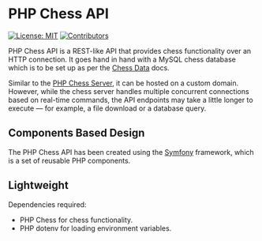# PHP Chess API

[![License: MIT](https://img.shields.io/badge/License-MIT-blue.svg)](https://opensource.org/license/mit/)
[![Contributors](https://img.shields.io/github/contributors/chesslablab/chess-api)](https://github.com/chesslablab/chess-api/graphs/contributors)

PHP Chess API is a REST-like API that provides chess functionality over an HTTP connection. It goes hand in hand with a MySQL chess database which is to be set up as per the [Chess Data](https://chesslablab.github.io/chess-data/) docs.

Similar to the [PHP Chess Server](https://chesslablab.github.io/chess-server/), it can be hosted on a custom domain. However, while the chess server handles multiple concurrent connections based on real-time commands, the API endpoints may take a little longer to execute — for example, a file download or a database query.

## Components Based Design

The PHP Chess API has been created using the [Symfony](https://symfony.com/) framework, which is a set of reusable PHP components.

## Lightweight

Dependencies required:

- PHP Chess for chess functionality.
- PHP dotenv for loading environment variables.
